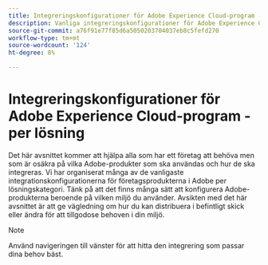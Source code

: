 ```yaml
---
title: Integreringskonfigurationer för Adobe Experience Cloud-program - per lösning
description: Vanliga integreringskonfigurationer för Adobe Experience Cloud-program ordnade efter lösningar.
source-git-commit: a76f91e77f85d6a5050203704037eb8c5fefd270
workflow-type: tm+mt
source-wordcount: '124'
ht-degree: 8%

---
```



# Integreringskonfigurationer för Adobe Experience Cloud-program - per lösning

Det här avsnittet kommer att hjälpa alla som har ett företag att behöva men som är osäkra på vilka Adobe-produkter som ska användas och hur de ska integreras.  Vi har organiserat många av de vanligaste integrationskonfigurationerna för företagsprodukterna i Adobe per lösningskategori.  Tänk på att det finns många sätt att konfigurera Adobe-produkterna beroende på vilken miljö du använder.  Avsikten med det här avsnittet är att ge vägledning om hur du kan distribuera i befintligt skick eller ändra för att tillgodose behoven i din miljö.

>[!NOTE]
>
>Använd navigeringen till vänster för att hitta den integrering som passar dina behov bäst.